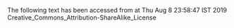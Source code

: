 The following text has been accessed from at Thu Aug 8 23:58:47 IST 2019
Creative_Commons_Attribution-ShareAlike_License
